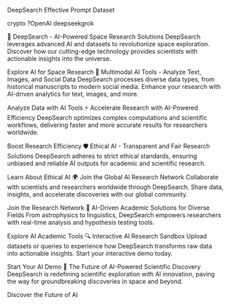 DeepSearch Effective Prompt Dataset

crypto ?OpenAI deepseekgrok 

🌌 DeepSearch - AI-Powered Space Research Solutions
DeepSearch leverages advanced AI and datasets to revolutionize space exploration. Discover how our cutting-edge technology provides scientists with actionable insights into the universe.

Explore AI for Space Research
📡 Multimodal AI Tools - Analyze Text, Images, and Social Data
DeepSearch processes diverse data types, from historical manuscripts to modern social media. Enhance your research with AI-driven analytics for text, images, and more.

Analyze Data with AI Tools
⚡ Accelerate Research with AI-Powered Efficiency
DeepSearch optimizes complex computations and scientific workflows, delivering faster and more accurate results for researchers worldwide.

Boost Research Efficiency
🛡️ Ethical AI - Transparent and Fair Research Solutions
DeepSearch adheres to strict ethical standards, ensuring unbiased and reliable AI outputs for academic and scientific research.

Learn About Ethical AI
🌍 Join the Global AI Research Network
Collaborate with scientists and researchers worldwide through DeepSearch. Share data, insights, and accelerate discoveries with our global community.

Join the Research Network
🧠 AI-Driven Academic Solutions for Diverse Fields
From astrophysics to linguistics, DeepSearch empowers researchers with real-time analysis and hypothesis testing tools.

Explore AI Academic Tools
🔍 Interactive AI Research Sandbox
Upload datasets or queries to experience how DeepSearch transforms raw data into actionable insights. Start your interactive demo today.

Start Your AI Demo
🚀 The Future of AI-Powered Scientific Discovery
DeepSearch is redefining scientific exploration with AI innovation, paving the way for groundbreaking discoveries in space and beyond.

Discover the Future of AI
